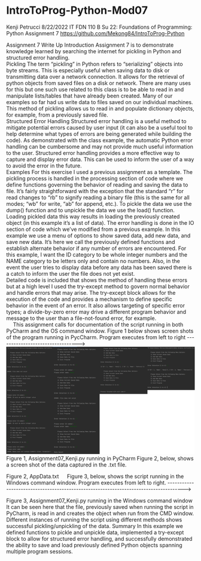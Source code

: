 # IntroToProg-Python-Mod07
Kenji Petrucci
8/22/2022
IT FDN 110 B Su 22: Foundations of Programming: Python
Assignment 7
https://github.com/Mekong84/IntroToProg-Python

Assignment 7 Write Up
Introduction
Assignment 7 is to demonstrate knowledge learned by searching the internet for pickling in Python and structured error handling.    
Pickling
The term “pickling” in Python refers to “serializing” objects into byte streams.  This is especially useful when saving data to disk or transmitting data over a network connection.  It allows for the retrieval of python objects from saved files on a disk or network.  There are many uses for this but one such use related to this class is to be able to read in and manipulate lists/tables that have already been created.  Many of our examples so far had us write data to files saved on our individual machines.  This method of pickling allows us to read in and populate dictionary objects, for example, from a previously saved file.  
Structured Error Handling
Structured error handling is a useful method to mitigate potential errors caused by user input (it can also be a useful tool to help determine what types of errors are being generated while building the code).  As demonstrated with the class example, the automatic Python error handling can be cumbersome and may not provide much useful information to the user.  Structured error handling provides a more effective way to capture and display error data.  This can be used to inform the user of a way to avoid the error in the future.  
Examples
For this exercise I used a previous assignment as a template.  The pickling process is handled in the processing section of code where we define functions governing the behavior of reading and saving the data to file.  It’s fairly straightforward with the exception that the standard “r” for read changes to “rb” to signify reading a binary file (this is the same for all modes; “wb” for write, “ab” for append, etc.).  To pickle the data we use the dump() function and to unpickle the data we use the load() function.  Loading pickled data this way results in loading the previously created object (in this example it’s a list of data).
The error handling is done in the IO section of code which we’ve modified from a previous example.  In this example we use a menu of options to show saved data, add new data, and save new data.  It’s here we call the previously defined functions and establish alternate behavior if any number of errors are encountered.  For this example, I want the ID category to be whole integer numbers and the NAME category to be letters only and contain no numbers.  Also, in the event the user tries to display data before any data has been saved there is a catch to inform the user the file does not yet exist.  
Detailed code is included that shows the method of handling these errors but at a high level I used the try-except method to govern normal behavior and handle errors that may arise.  The try-except block allows for the execution of the code and provides a mechanism to define specific behavior in the event of an error.  It also allows targeting of specific error types; a divide-by-zero error may drive a different program behavior and message to the user than a file-not-found error, for example.    
 
This assignment calls for documentation of the script running in both PyCharm and the OS command window.  Figure 1 below shows screen shots of the program running in PycCharm.  Program executes from left to right --------------------------------->
 ![Figure 1, Assignment07_Kenji.py running in PyCharm](pycharm.jpg)
Figure 1, Assignment07_Kenji.py running in PyCharm
Figure 2, below, shows a screen shot of the data captured in the .txt file.
 
Figure 2, AppData.txt
 
Figure 3, below, shows the script running in the Windows command window.  Program executes from left to right. ------------------------------------------------------------------------------------->
 
Figure 3, Assignment07_Kenji.py running in the Windows command window
It can be seen here that the file, previously saved when running the script in PyCharm, is read in and creates the object when run from the CMD window.  Different instances of running the script using different methods shows successful pickling/unpickling of the data.
Summary
In this example we defined functions to pickle and unpickle data, implemented a try-except block to allow for structured error handling, and successfully demonstrated the ability to save and load previously defined Python objects spanning multiple program sessions.  
